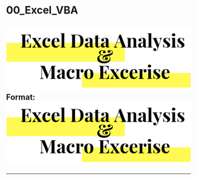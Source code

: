 # 00_Excel_VBA
![Header Logo](/images/header_img.png)
Format: ![Header Image](https://github.com/JosefinaAureaAmaro/00_Excel_VBA/blob/master/images/header_img.PNG)
----
----
